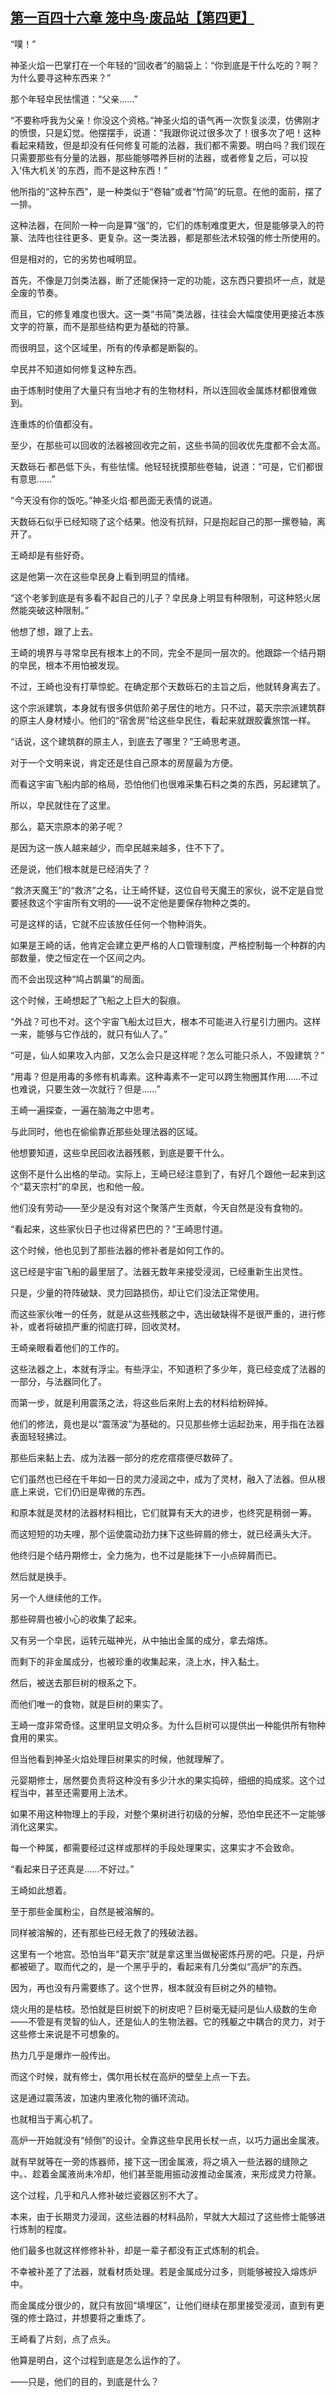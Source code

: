 ## [第一百四十六章 笼中鸟·废品站【第四更】](https://www.xxbiquge.com/11_11207/9243111.html)


  “噗！”

  神圣火焰一巴掌打在一个年轻的“回收者”的脑袋上：“你到底是干什么吃的？啊？为什么要寻这种东西来？”

  那个年轻皁民怯懦道：“父亲……”

  “不要称呼我为父亲！你没这个资格。”神圣火焰的语气再一次恢复淡漠，仿佛刚才的愤恨，只是幻觉。他摆摆手，说道：“我跟你说过很多次了！很多次了吧！这种看起来精致，但是却没有任何修复可能的法器，我们都不需要。明白吗？我们现在只需要那些有分量的法器，那些能够喂养巨树的法器，或者修复之后，可以投入‘伟大机关’的东西，而不是这种东西！”

  他所指的“这种东西”，是一种类似于“卷轴”或者“竹简”的玩意。在他的面前，摆了一排。

  这种法器，在同阶一种一向是算“强”的，它们的炼制难度更大，但是能够录入的符篆、法阵也往往更多、更复杂。这一类法器，都是那些法术较强的修士所使用的。

  但是相对的，它的劣势也喊明显。

  首先，不像是刀剑类法器，断了还能保持一定的功能，这东西只要损坏一点，就是全废的节奏。

  而且，它的修复难度也很大。这一类“书简”类法器，往往会大幅度使用更接近本族文字的符篆，而不是那些结构更为基础的符篆。

  而很明显，这个区域里，所有的传承都是断裂的。

  皁民并不知道如何修复这种东西。

  由于炼制时使用了大量只有当地才有的生物材料，所以连回收金属炼材都很难做到。

  连重炼的价值都没有。

  至少，在那些可以回收的法器被回收完之前，这些书简的回收优先度都不会太高。

  天数砾石·都邑低下头，有些怯懦。他轻轻抚摸那些卷轴，说道：“可是，它们都很有意思……”

  “今天没有你的饭吃。”神圣火焰·都邑面无表情的说道。

  天数砾石似乎已经知晓了这个结果。他没有抗辩，只是抱起自己的那一摞卷轴，离开了。

  王崎却是有些好奇。

  这是他第一次在这些皁民身上看到明显的情绪。

  “这个老爹到底是有多看不起自己的儿子？皁民身上明显有种限制，可这种怒火居然能突破这种限制。”

  他想了想，跟了上去。

  王崎的境界与寻常皁民有根本上的不同，完全不是同一层次的。他跟踪一个结丹期的皁民，根本不用怕被发现。

  不过，王崎也没有打草惊蛇。在确定那个天数砾石的主旨之后，他就转身离去了。

  这个宗派建筑，本身就有很多供低阶弟子居住的地方。只不过，葛天宗宗派建筑群的原主人身材矮小。他们的“宿舍房”给这些皁民住，看起来就跟胶囊旅馆一样。

  “话说，这个建筑群的原主人，到底去了哪里？”王崎思考道。

  对于一个文明来说，肯定还是住自己原本的房屋最为方便。

  而看这宇宙飞船内部的格局，恐怕他们也很难采集石料之类的东西，另起建筑了。

  所以，皁民就住在了这里。

  那么，葛天宗原本的弟子呢？

  是因为这一族人越来越少，而皁民越来越多，住不下了。

  还是说，他们根本就是已经消失了？

  “救济天魔王”的“救济”之名，让王崎怀疑，这位自号天魔王的家伙，说不定是自觉要拯救这个宇宙所有文明的——说不定他是要保存物种之类的。

  可是这样的话，它就不应该放任任何一个物种消失。

  如果是王崎的话，他肯定会建立更严格的人口管理制度，严格控制每一个种群的内部数量，使之恒定在一个区间之内。

  而不会出现这种“鸠占鹊巢”的局面。

  这个时候，王崎想起了飞船之上巨大的裂痕。

  “外战？可也不对。这个宇宙飞船太过巨大，根本不可能进入行星引力圈内。这样一来，能够与它作战的，就只有仙人了。”

  “可是，仙人如果攻入内部，又怎么会只是这样呢？怎么可能只杀人，不毁建筑？”

  “用毒？但是用毒的多修有机毒素。这种毒素不一定可以跨生物圈其作用……不过也难说，只要生效一次就行？但是……”

  王崎一遍探查，一遍在脑海之中思考。

  与此同时，他也在偷偷靠近那些处理法器的区域。

  他想要知道，这些皁民回收法器残骸，到底是要干什么。

  这倒不是什么出格的举动。实际上，王崎已经注意到了，有好几个跟他一起来到这个“葛天宗村”的皁民，也和他一般。

  他们没有劳动——至少是没有对这个聚落产生贡献，今天自然是没有食物的。

  “看起来，这些家伙日子也过得紧巴巴的？”王崎思忖道。

  这个时候，他也见到了那些法器的修补者是如何工作的。

  这已经是宇宙飞船的最里层了。法器无数年来接受浸润，已经重新生出灵性。

  只是，少量的符阵破缺、灵力回路损伤，却让它们没法正常使用。

  而这些家伙唯一的任务，就是从这些残骸之中，选出破缺得不是很严重的，进行修补，或者将破损严重的彻底打碎，回收灵材。

  王崎亲眼看着他们的工作的。

  这些法器之上，本就有浮尘。有些浮尘，不知道积了多少年，竟已经变成了法器的一部分，与法器同化了。

  而第一步，就是利用震荡之法，将这些后来附上去的材料给粉碎掉。

  他们的修法，竟也是以“震荡波”为基础的。只见那些修士运起劲来，用手指在法器表面轻轻拂过。

  那些后来黏上去、成为法器一部分的疙疙瘩瘩便尽数碎了。

  它们虽然也已经在千年如一日的灵力浸润之中，成为了灵材，融入了法器。但从根底上来说，它们仍旧是卑微的东西。

  和原本就是灵材的法器材料相比，它们就算有天大的进步，也终究是稍弱一筹。

  而这短短的功夫哩，那个运使震动劲力抹下这些碎屑的修士，就已经满头大汗。

  他终归是个结丹期修士，全力施为，也不过是能抹下一小点碎屑而已。

  然后就是换手。

  另一个人继续他的工作。

  那些碎屑也被小心的收集了起来。

  又有另一个皁民，运转元磁神光，从中抽出金属的成分，拿去熔炼。

  而剩下的非金属成分，也被珍重的收集起来，浇上水，拌入黏土。

  然后，被送去那巨树的根系之下。

  而他们唯一的食物，就是巨树的果实了。

  王崎一度非常奇怪。这里明显文明众多。为什么巨树可以提供出一种能供所有物种食用的果实。

  但当他看到神圣火焰处理巨树果实的时候，他就理解了。

  元婴期修士，居然要负责将这种没有多少汁水的果实捣碎，细细的捣成浆。这个过程当中，甚至还需要用上法术。

  如果不用这种物理上的手段，对整个果树进行初级的分解，恐怕皁民还不一定能够消化这果实。

  每一个种属，都需要经过这样或那样的手段处理果实，这果实才不会致命。

  “看起来日子还真是……不好过。”

  王崎如此想着。

  至于那些金属粉尘，自然是被溶解的。

  同样被溶解的，还有那些已经无救了的残破法器。

  这里有一个地宫。恐怕当年“葛天宗”就是拿这里当做秘密炼丹房的吧。只是，丹炉都被砸了。取而代之的，是一个黑乎乎的，看起来有几分类似“高炉”的东西。

  因为，再也没有丹需要练了。这个世界，根本就没有巨树之外的植物。

  烧火用的是枯枝。恐怕就是巨树蜕下的树皮吧？巨树毫无疑问是仙人级数的生命——不管是有灵智的仙人，还是仙人的生物法器。它的残躯之中耦合的灵力，对于这些修士来说是不可想象的。

  热力几乎是爆炸一般传出。

  而这个时候，就有修士，偶尔用长杖在高炉的壁垒上点一下去。

  这是通过震荡波，加速内里液化物的循环流动。

  也就相当于离心机了。

  高炉一开始就没有“倾倒”的设计。全靠这些皁民用长杖一点，以巧力逼出金属液。

  就有早就等在一旁的炼器师，接下这一团金属液，将之填入一些法器的缝隙之中。、趁着金属液尚未冷却，他们甚至能用振动波推动金属液，来形成灵力符篆。

  这个过程，几乎和凡人修补破烂瓷器区别不大了。

  本来，由于长期灵力浸润，这些法器的材料品阶，早就大大超过了这些修士能够进行炼制的程度。

  他们最多也就这样修修补补，却是一辈子都没有正式炼制的机会。

  不幸被补差了了法器，就看材质处理。若是金属成分过多，则能够被投入熔炼炉中。

  而金属成分很少的，就只有放回“填埋区”，让他们继续在那里接受浸润，直到有更强的修士路过，并想要将之重炼了。

  王崎看了片刻，点了点头。

  他算是明白，这个过程到底是怎么运作的了。

  ——只是，他们的目的，到底是什么？

